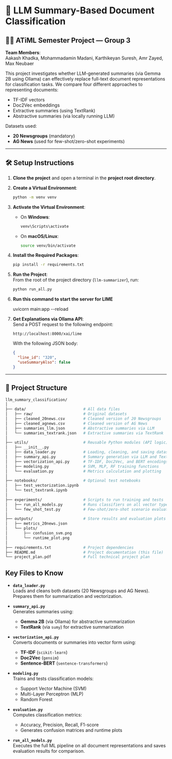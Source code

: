 
# 🧠 LLM Summary-Based Document Classification

## 👨‍💻 ATiML Semester Project — Group 3

**Team Members**:  
Aakash Khadka, Mohammadamin Madani, Karthikeyan Suresh, Amr Zayed, Max Neubaer



This project investigates whether LLM-generated summaries (via Gemma 2B using Ollama) can effectively replace full-text document representations for classification tasks. We compare four different approaches to representing documents:

- TF-IDF vectors
- Doc2Vec embeddings
- Extractive summaries (using TextRank)
- Abstractive summaries (via locally running LLM)

Datasets used:
- **20 Newsgroups** (mandatory)
- **AG News** (used for few-shot/zero-shot experiments)


---

## 🛠️ Setup Instructions

1. **Clone the project** and open a terminal in the **project root directory**.

2. **Create a Virtual Environment**:

    ```bash
    python -m venv venv
    ```

3. **Activate the Virtual Environment**:  
    - On **Windows**:

        ```bash
        venv\Scripts\activate
        ```

    - On **macOS/Linux**:

        ```bash
        source venv/bin/activate
        ```

4. **Install the Required Packages**:

    ```bash
    pip install -r requirements.txt
    ```

5. **Run the Project**:  
    From the root of the project directory (`llm-summarizer`), run:

    ```bash
    python run_all.py
    ```
    
6. **Run this command to start the server for LIME**
   
   uvicorn main:app --reload
   
8. **Get Explanations via Ollama API**:  
    Send a POST request to the following endpoint:

    ```
    http://localhost:8000/xai/lime
    ```

    With the following JSON body:

    ```json
    {
      "line_id": "320",
      "useSummaryAlso": false
    }
    ```

---

## 📁 Project Structure

```bash
llm_summary_classification/
│
├── data/                         # All data files
│   ├── raw/                      # Original datasets
│   ├── cleaned_20news.csv        # Cleaned version of 20 Newsgroups
│   ├── cleaned_agnews.csv        # Cleaned version of AG News
│   ├── summaries_llm.json        # Abstractive summaries via LLM
│   └── summaries_textrank.json   # Extractive summaries via TextRank
│
├── utils/                        # Reusable Python modules (API logic)
│   ├── __init__.py
│   ├── data_loader.py            # Loading, cleaning, and saving datasets
│   ├── summary_api.py            # Summary generation via LLM and TextRank
│   ├── vectorization_api.py      # TF-IDF, Doc2Vec, and BERT encodings
│   ├── modeling.py               # SVM, MLP, RF training functions
│   └── evaluation.py             # Metrics calculation and plotting
│
├── notebooks/                    # Optional test notebooks
│   ├── test_vectorization.ipynb
│   └── test_textrank.ipynb
│
├── experiments/                  # Scripts to run training and tests
│   ├── run_all_models.py         # Runs classifiers on all vector types
│   └── few_shot_test.py          # Few-shot/zero-shot scenario evaluation
│
├── outputs/                      # Store results and evaluation plots
│   ├── metrics_20news.json
│   └── plots/
│       ├── confusion_svm.png
│       └── runtime_plot.png
│
├── requirements.txt              # Project dependencies
├── README.md                     # Project documentation (this file)
└── project_plan.pdf              # Full technical project plan
```
##  Key Files to Know

- **`data_loader.py`**  
  Loads and cleans both datasets (20 Newsgroups and AG News). Prepares them for summarization and vectorization.

- **`summary_api.py`**  
  Generates summaries using:
  - **Gemma 2B** (via Ollama) for abstractive summarization  
  - **TextRank** (via `sumy`) for extractive summarization

- **`vectorization_api.py`**  
  Converts documents or summaries into vector form using:
  - **TF-IDF** (`scikit-learn`)  
  - **Doc2Vec** (`gensim`)  
  - **Sentence-BERT** (`sentence-transformers`)

- **`modeling.py`**  
  Trains and tests classification models:
  - Support Vector Machine (SVM)  
  - Multi-Layer Perceptron (MLP)  
  - Random Forest

- **`evaluation.py`**  
  Computes classification metrics:
  - Accuracy, Precision, Recall, F1-score  
  - Generates confusion matrices and runtime plots

- **`run_all_models.py`**  
  Executes the full ML pipeline on all document representations and saves evaluation results for comparison.
